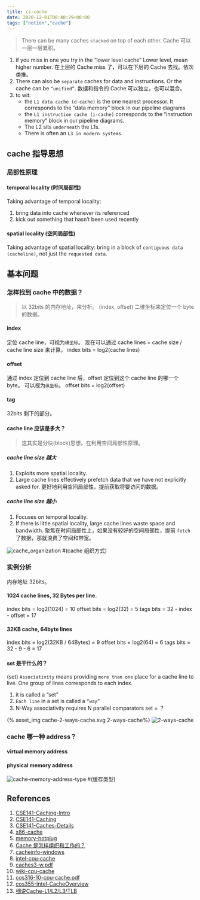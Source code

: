```yaml
---
title: cs-cache
date: 2020-12-01T08:40:29+08:00
tags: ["notion","cache"]
---
```


> There can be many caches `stacked` on top of each other.
> Cache 可以一层一层累积。

1. if you miss in one you try in the “lower level cache”
Lower level, mean higher number.
在上层的 Cache miss 了，可以在下层的 Cache 去找。依次类推。
2. There can also be `separate` caches for data and
instructions. Or the cache can be `“unified”`.
数据和指令的 Cache 可以独立，也可以混合。
3. to wit:
   * the `L1 data cache (d-cache)` is the one nearest processor. It
   corresponds to the “data memory” block in our pipeline
   diagrams
   * the `L1 instruction cache (i-cache)` corresponds to the
   “instruction memory” block in our pipeline diagrams.
   * The L2 sits `underneath` the L1s.
   * There is often an `L3 in modern systems`.

## cache 指导思想

### 局部性原理

#### temporal locality (时间局部性)

Taking advantage of temporal locality:

1. bring data into cache whenever its referenced
2. kick out something that hasn’t been used recently

#### spatial locality (空间局部性)

Taking advantage of spatial locality:
bring in a block of `contiguous data (cacheline)`, not just
the `requested data`.

## 基本问题

### 怎样找到 cache 中的数据？

> 以 32bits 的内存地址，来分析。
> (index, offset) 二维坐标来定位一个 byte 的数据。

#### index

 定位 cache line，可视为`横坐标`。
 现在可以通过 cache lines = cache size / cache line size 来计算。
 index bits = log2(cache lines)

#### offset

 通过 index 定位到 cache line 后，offset 定位到这个 cache line 的哪一个 byte。
 可以视为`纵坐标`。 
 offset bits = log2(offset)

#### tag

32bits 剩下的部分。

#### cache line 应该是多大？

> 这其实是分块(block)思想。在利用空间局部性原理。

##### cache line size 越大

1. Exploits more spatial locality.
2. Large cache lines effectively prefetch data that we have not
explicitly asked for.
更好地利用空间局部性，提前获取将要访问的数据。

##### cache line size 越小

1. Focuses on temporal locality.
2. If there is little spatial locality, large cache lines waste
space and bandwidth.
聚焦在时间局部性上，如果没有较好的空间局部性，提前 `fetch` 了数据，那就浪费了空间和带宽。

![cache_organization](https://gitee.com/stardustman/pictrues/raw/master/img/cache_organization.svg) #(cache 组织方式)

### 实例分析

内存地址 32bits。

#### 1024 cache lines, 32 Bytes per line.

index bits = log2(1024) = 10
offset bits = log2(32) = 5
tags bits = 32 - index - offset = 17

#### 32KB cache, 64byte lines

index bits = log2(32KB / 64Bytes) = 9
offset bits = log2(64) = 6
tags bits = 32 - 9 - 6 = 17

#### set 是干什么的？

(set) `Associativity` means providing `more than one` place for a cache line to live.
One group of lines corresponds to each index.

1. it is called a “set”
2. `Each line` in a set is called a `“way”`
3. N-Way associativity requires N parallel comparators
set = ？

{% asset_img cache-2-ways-cache.svg 2-ways-cache%}
![2-ways-cache](https://gitee.com/stardustman/pictrues/raw/master/img/cache-2-ways-cache.svg)

### cache 哪一种 address？

#### virtual memory address

#### physical memory address

![cache-memory-address-type](https://gitee.com/stardustman/pictrues/raw/master/img/cache-memory-address-type.svg) #(缓存类型)

## References

1. [CSE141-Caching-Intro](http://cseweb.ucsd.edu/classes/wi12/cse141-a/Slides/09_Cache_intro.pdf)
2. [CSE141-Caching](http://cseweb.ucsd.edu/classes/sp10/cse141/pdf/07/09_CSE141-Caching.pdf)
3. [CSE141-Caches-Details](http://cseweb.ucsd.edu/classes/wi12/cse141-a/Slides/10_Caches_detail.pdf)
4. [x86-cache](https://www.0xffffff.org/2014/01/06/26-x86-cache/)
5. [memory-hotplug](https://www.kernel.org/doc/html/latest/admin-guide/mm/memory-hotplug.html)
6. [Cache 是怎样组织和工作的？](https://zhuanlan.zhihu.com/p/31859105)
7. [cacheinfo-windows](https://docs.microsoft.com/en-us/sysinternals/downloads/coreinfo)
8. [intel-cpu-cache](https://manybutfinite.com/post/intel-cpu-caches/)
9. [caches3-w.pdf](http://www.cs.cornell.edu/courses/cs3410/2013sp/lecture/18-caches3-w.pdf)
10. [wiki-cpu-cache](https://en.wikipedia.org/wiki/CPU_cache)
11. [cos316-10-cpu-cache.pdf](https://www.cs.princeton.edu/courses/archive/fall19/cos316/lectures/10-cpu-cache.pdf)
12. [cos355-Intel-CacheOverview](http://aturing.umcs.maine.edu/~meadow/courses/cos335/Intel-CacheOverview.pdf)
13. [细说Cache-L1/L2/L3/TLB](https://zhuanlan.zhihu.com/p/31875174)